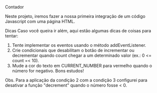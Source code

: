 Contador

Neste projeto, iremos fazer a nossa primeira integração de um código Javascript com uma página HTML.

Dicas
Caso você queira ir além, aqui estão algumas dicas de coisas para tentar:

1) Tente implementar os eventos usando o método addEventListener.
2) Crie condicionais que desabilitam o botão de incrementar ou decrementar quando count chegar a um determinado valor (ex.: 0 <= count =< 10).
3) Mude a cor do texto em CURRENT_NUMBER para vermelho quando o número for negativo.
Bons estudos!

Obs. Para a aplicação da condição 2 com a condição 3 configurei para desativar a função "decrement" quando o número fosse < 0.
